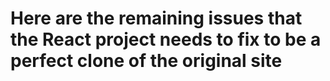 # Here are the remaining issues that the React project needs to fix to be a perfect clone of the original site

